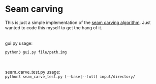 # Seam carving
This is just a simple implementation of the [seam carving algorithm](https://en.wikipedia.org/wiki/Seam_carving). Just wanted to code this myself to get the hang of it.
<br><br><br>
gui.py usage:<br>
```bash
python3 gui.py file/path.img
```
<br><br>
seam_carve_test.py usage:<br>
`python3 seam_carve_test.py [--base|--full] input/directory/`

